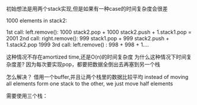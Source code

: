 初始想法是用两个stack实现,但是如果有一种case的时间复杂度会很差

1000 elements in stack2:

1st call: left.remove(): 1000 stack2.pop + 1000 stack2.push + 1.stack1.pop = 2001
2nd call: right.remove(): 999 stack1.pop + 999 stack2.push + 1.stack2.pop 1999
3rd call:  left.remove() : 998 + 998 + 1....


这种情况不存在amortized time,还是O(n)的时间复杂度
为什么这种情况下时间复杂度差? 因为每次要实现pop，都要把数据全倒出去再塞到另一个栈

怎么解决？ 借用一个buffer,并且让两个栈里的数据比较平均
instead of moving all elements form one stack to the other, we just move half elements

需要使用三个栈：





